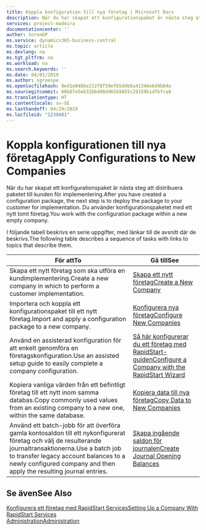 ```yaml
---
title: Koppla konfiguration till nya företag | Microsoft Docs
description: När du har skapat ett konfigurationspaket är nästa steg att distribuera paketet till kunden för implementering. Du använder konfigurationen med ett nytt tomt företag.
services: project-madeira
documentationcenter: ''
author: SorenGP
ms.service: dynamics365-business-central
ms.topic: article
ms.devlang: na
ms.tgt_pltfrm: na
ms.workload: na
ms.search.keywords: ''
ms.date: 04/01/2019
ms.author: sgroespe
ms.openlocfilehash: 0ed1e040be212f8f59efb5d4b6a41346e6d9b84e
ms.sourcegitcommit: 60b87e5eb32bb408dd65b9855c29159b1dfbfca8
ms.translationtype: HT
ms.contentlocale: sv-SE
ms.lasthandoff: 04/29/2019
ms.locfileid: "1239481"
---
```

# <a name="apply-configurations-to-new-companies"></a><span data-ttu-id="a087f-104">Koppla konfigurationen till nya företag</span><span class="sxs-lookup"><span data-stu-id="a087f-104">Apply Configurations to New Companies</span></span>
<span data-ttu-id="a087f-105">När du har skapat ett konfigurationspaket är nästa steg att distribuera paketet till kunden för implementering.</span><span class="sxs-lookup"><span data-stu-id="a087f-105">After you have created a configuration package, the next step is to deploy the package to your customer for implementation.</span></span> <span data-ttu-id="a087f-106">Du använder konfigurationspaketet med ett nytt tomt företag.</span><span class="sxs-lookup"><span data-stu-id="a087f-106">You work with the configuration package within a new empty company.</span></span>  

 <span data-ttu-id="a087f-107">I följande tabell beskrivs en serie uppgifter, med länkar till de avsnitt där de beskrivs.</span><span class="sxs-lookup"><span data-stu-id="a087f-107">The following table describes a sequence of tasks with links to topics that describe them.</span></span>

|<span data-ttu-id="a087f-108">**För att**</span><span class="sxs-lookup"><span data-stu-id="a087f-108">**To**</span></span>|<span data-ttu-id="a087f-109">**Gå till**</span><span class="sxs-lookup"><span data-stu-id="a087f-109">**See**</span></span>|  
|------------|-------------|  
|<span data-ttu-id="a087f-110">Skapa ett nytt företag som ska utföra en kundimplementering.</span><span class="sxs-lookup"><span data-stu-id="a087f-110">Create a new company in which to perform a customer implementation.</span></span>|[<span data-ttu-id="a087f-111">Skapa ett nytt företag</span><span class="sxs-lookup"><span data-stu-id="a087f-111">Create a New Company</span></span>](admin-how-to-create-a-new-company.md)|  
|<span data-ttu-id="a087f-112">Importera och koppla ett konfigurationspaket till ett nytt företag.</span><span class="sxs-lookup"><span data-stu-id="a087f-112">Import and apply a configuration package to a new company.</span></span>|[<span data-ttu-id="a087f-113">Konfigurera nya företag</span><span class="sxs-lookup"><span data-stu-id="a087f-113">Configure New Companies</span></span>](admin-how-to-configure-new-companies.md)|  
|<span data-ttu-id="a087f-114">Använd en assisterad konfiguration för att enkelt genomföra en företagskonfiguration.</span><span class="sxs-lookup"><span data-stu-id="a087f-114">Use an assisted setup guide to easily complete a company configuration.</span></span>|[<span data-ttu-id="a087f-115">Så här konfigurerar du ett företag med RapidStart-guiden</span><span class="sxs-lookup"><span data-stu-id="a087f-115">Configure a Company with the RapidStart Wizard</span></span>](admin-how-to-configure-a-company-with-the-rapidstart-wizard.md)|
|<span data-ttu-id="a087f-116">Kopiera vanliga värden från ett befintligt företag till ett nytt inom samma databas.</span><span class="sxs-lookup"><span data-stu-id="a087f-116">Copy commonly used values from an existing company to a new one, within the same database.</span></span>|[<span data-ttu-id="a087f-117">Kopiera data till nya företag</span><span class="sxs-lookup"><span data-stu-id="a087f-117">Copy Data to New Companies</span></span>](admin-how-to-copy-data-to-new-companies.md)|  
|<span data-ttu-id="a087f-118">Använd ett batch-jobb för att överföra gamla kontosaldon till ett nykonfigurerat företag och välj de resulterande journaltransaktionerna.</span><span class="sxs-lookup"><span data-stu-id="a087f-118">Use a batch job to transfer legacy account balances to a newly configured company and then apply the resulting journal entries.</span></span>|[<span data-ttu-id="a087f-119">Skapa ingående saldon för journalen</span><span class="sxs-lookup"><span data-stu-id="a087f-119">Create Journal Opening Balances</span></span>](admin-how-to-create-journal-opening-balances.md)|  

## <a name="see-also"></a><span data-ttu-id="a087f-120">Se även</span><span class="sxs-lookup"><span data-stu-id="a087f-120">See Also</span></span>  
[<span data-ttu-id="a087f-121">Konfigurera ett företag med RapidStart Services</span><span class="sxs-lookup"><span data-stu-id="a087f-121">Setting Up a Company With RapidStart Services</span></span>](admin-set-up-a-company-with-rapidstart.md)  
[<span data-ttu-id="a087f-122">Administration</span><span class="sxs-lookup"><span data-stu-id="a087f-122">Administration</span></span>](admin-setup-and-administration.md)
